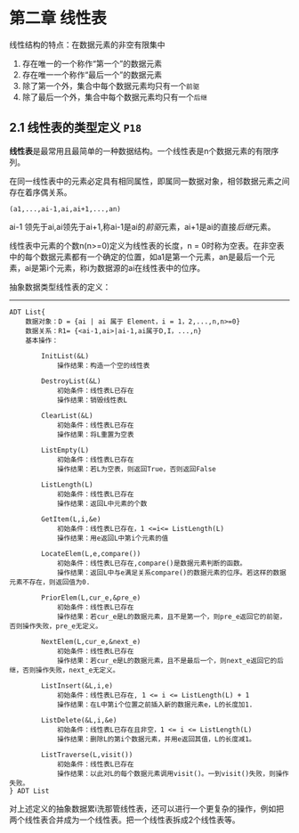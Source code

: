 第二章 线性表
============

线性结构的特点：在数据元素的非空有限集中

1. 存在唯一的一个称作“第一个”的数据元素
2. 存在唯一一个称作“最后一个”的数据元素
3. 除了第一个外，集合中每个数据元素均只有一个`前驱`
4. 除了最后一个外，集合中每个数据元素均只有一个`后继`

2.1 线性表的类型定义 `P18`
-

**线性表**是最常用且最简单的一种数据结构。一个线性表是n个数据元素的有限序列。

在同一线性表中的元素必定具有相同属性，即属同一数据对象，相邻数据元素之间存在着序偶关系。

`(a1,...,ai-1,ai,ai+1,...,an)`

ai-1 领先于ai,ai领先于ai+1,称ai-1是ai的*前驱*元素，ai+1是ai的直接*后继*元素。

线性表中元素的个数n(n>=0)定义为线性表的长度，n = 0时称为空表。在非空表中的每个数据元素都有一个确定的位置，如a1是第一个元素，an是最后一个元素，ai是第i个元素，称i为数据源的ai在线性表中的位序。

抽象数据类型线性表的定义：

---

	ADT List{
		数据对象：D = {ai | ai 属于 Element，i = 1，2,...,n,n>=0}
		数据关系：R1= {<ai-1,ai>|ai-1,ai属于D,I，...,n}
		基本操作：
		
			InitList(&L)
				操作结果：构造一个空的线性表
			
			DestroyList(&L)
				初始条件：线性表L已存在
				操作结果：销毁线性表L
				
			ClearList(&L)
				初始条件：线性表L已存在
				操作结果：将L重置为空表
			
			ListEmpty(L)
				初始条件：线性表L已存在
				操作结果：若L为空表，则返回True，否则返回False	
			
			ListLength(L)
				初始条件：线性表L已存在
				操作结果：返回L中元素的个数
				
			GetItem(L,i,&e)
				初始条件：线性表L已存在，1 <=i<= ListLength(L)
				操作结果：用e返回L中第i个元素的值
				
			LocateElem(L,e,compare())
				初始条件：线性表L已存在,compare()是数据元素判断的函数。
				操作结果：返回L中与e满足关系compare()的数据元素的位序。若这样的数据元素不存在，则返回值为0.
				
			PriorElem(L,cur_e,&pre_e)
				初始条件：线性表L已存在
				操作结果：若cur_e是L的数据元素，且不是第一个，则pre_e返回它的前驱，否则操作失败，pre_e无定义。
				
			NextElem(L,cur_e,&next_e)
				初始条件：线性表L已存在
				操作结果：若cur_e是L的数据元素，且不是最后一个，则next_e返回它的后继，否则操作失败，next_e无定义。
	
			ListInsert(&L,i,e)
				初始条件：线性表L已存在, 1 <= i <= ListLength(L) + 1
				操作结果：在L中第i个位置之前插入新的数据元素e，L的长度加1.
				
			ListDelete(&L,i,&e)
				初始条件：线性表L已存在且非空，1 <= i <= ListLength(L)
				操作结果：删除L的第i个数据元素，并用e返回其值，L的长度减1。
				
			ListTraverse(L,visit())
				初始条件：线性表L已存在
				操作结果：以此对L的每个数据元素调用visit()。一到visit()失败，则操作失败。
	} ADT List
	
对上述定义的抽象数据累i洗那管线性表，还可以进行一个更复杂的操作，例如把两个线性表合并成为一个线性表。把一个线性表拆成2个线性表等。